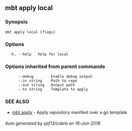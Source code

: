 ## mbt apply local



### Synopsis




```
mbt apply local [flags]
```

### Options

```
  -h, --help   help for local
```

### Options inherited from parent commands

```
      --debug        Enable debug output
      --in string    Path to repo
      --out string   Output path
      --to string    Template to apply
```

### SEE ALSO
* [mbt apply](mbt_apply.md)	 - Apply repository manifest over a go template

###### Auto generated by spf13/cobra on 16-Jun-2018
